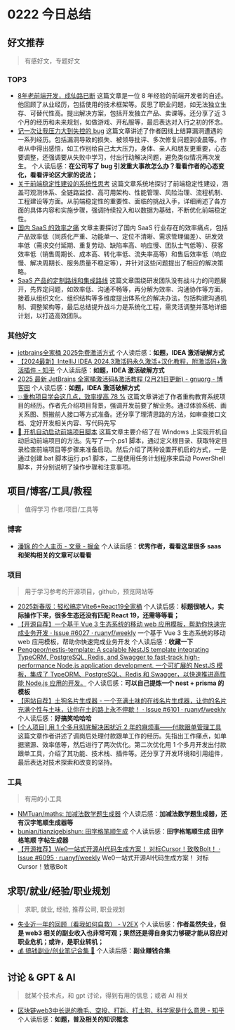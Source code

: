 
# 0222 今日总结


## 好文推荐
> 有感好文，专题好文


### TOP3


- [8年老前端开发，成仙路已断](https://juejin.cn/post/7393312386348138530) 这篇文章是一位 8 年经验的前端开发者的自述。他回顾了从业经历，包括使用的技术框架等。反思了职业问题，如无法独立生存、可替代性高。提出解决方案，包括开发独立产品、卖课等。还分享了近 3 个月的经历和未来规划，如做游戏、开私服等，最后表达对入行之初的怀念。  
- [记一次让我压力大到失控的 bug](https://juejin.cn/post/7450700990389305396) 这篇文章讲述了作者因线上结算漏洞遭遇的一系列经历。包括漏洞导致的损失、被领导批评、多次修复问题到凌晨等。作者从中得出感悟，如工作别给自己太大压力，身体、亲人和朋友更重要，心态要调整，还强调要从失败中学习，付出行动解决问题，避免类似情况再次发生。 个人读后感：**在公司写了 bug 引发重大事故怎么办？看看作者的心态变化，看看评论区大家的说法；**
- [关于前端稳定性建设的系统性思考](https://juejin.cn/post/7398511534736752674) 这篇文章系统地探讨了前端稳定性建设，涵盖可观测体系、全链路监控、高可用架构、性能管理、风险治理、流程机制、工程建设等方面。从前端稳定性的重要性、面临的挑战入手，详细阐述了各方面的具体内容和实施步骤，强调持续投入和以数据为基础，不断优化前端稳定性。  
- [国内 SaaS 的效率之痛](https://juejin.cn/post/7361973121791115314) 文章主要探讨了国内 SaaS 行业存在的效率痛点，包括产品效率低（同质化严重、功能单一、定位不清晰、需求管理偏差）、研发效率低（需求交付延期、重复劳动、缺陷率高、响应慢、团队士气低等）、获客效率低（销售周期长、成本高、转化率低、流失率高等）和售后效率低（响应慢、解决周期长、服务质量不稳定等），并针对这些问题提出了相应的解决策略。  
- [SaaS 产品的定制路线和集成路线](https://juejin.cn/post/7385457987907420212) 这篇文章围绕研发团队没有战斗力的问题展开，先界定问题，如效率低、沟通不畅等，再分解为效率、沟通协作等方面，接着从组织文化、组织结构等多维度提出体系化的解决办法，包括构建沟通机制、调整架构等，最后总结提升战斗力是系统化工程，需灵活调整并落地详细计划，以打造高效团队。 


### 其他好文


- [jetbrains全家桶 2025免费激活方式](https://docs.qq.com/doc/DY3JYYVZEaFZ5eGt1)  个人读后感：**如题，IDEA 激活破解方式**
- [【2024最新】IntelliJ IDEA 2024.3激活码永久激活+汉化教程，附激活码+激活插件 - 知乎](https://zhuanlan.zhihu.com/p/9228878783)  个人读后感：**如题，IDEA 激活破解方式**
- [2025 最新 JetBrains 全家桶激活码&激活教程 (2月21日更新) - gnuorg - 博客园](https://www.cnblogs.com/gnuorg/p/18685642/JetBrains-idea-Activation)  个人读后感：**如题，IDEA 激活破解方式**
- [💥重构项目学会这几点，效率提高 78 %](https://juejin.cn/post/7431572456375500838) 这篇文章讲述了作者重构教育系统项目的经历。作者先介绍项目背景，强调开发前要了解业务。通过体验系统、画关系图、照搬前人接口等方式准备。还分享了理清思路的方法，如审查接口文档、定好开发相关内容、写代码先写 
- [🥕 开机自动启动前端项目脚本](https://juejin.cn/post/7429630908833775643) 这篇文章主要介绍了在 Windows 上实现开机自动启动前端项目的方法。先写了一个.ps1 脚本，通过定义根目录、获取特定目录检查前端项目等步骤来准备启动。然后介绍了两种设置开机启的方式，一是通过创建.bat 脚本运行.ps1 脚本，二是使用任务计划程序来启动 PowerShell 脚本，并分别说明了操作步骤和注意事项。 



## 项目/博客/工具/教程
> 值得学习 作者/项目/工具等


### 博客


- [潘锦 的个人主页 - 文章 - 掘金](https://juejin.cn/user/730549110707431/posts)  个人读后感：**优秀作者，看看这里很多 saas 和架构相关的文章可以看看**


### 项目
> 用于学习参考的开源项目，github，预览网站等

- [2025新春版：轻松搞定Vite6+React19全家桶](https://mp.weixin.qq.com/s/1n_AGmKpSwYsMkTpgW6Bsg)  个人读后感：**标题很唬人，实际操作下来，很多生态还没有匹配 React 19，还需等等看；**
- [【开源自荐】一个基于 Vue 3 生态系统的移动 web 应用模板，帮助你快速完成业务开发 · Issue #6027 · ruanyf/weekly](https://github.com/ruanyf/weekly/issues/6027) 一个基于 Vue 3 生态系统的移动 web 应用模板，帮助你快速完成业务开发 个人读后感：**收藏一下**
- [Penggeor/nestjs-template: A scalable NestJS template integrating TypeORM, PostgreSQL, Redis, and Swagger to fast-track high-performance Node.js application development. 一个可扩展的 NestJS 模板，集成了 TypeORM、PostgreSQL、Redis 和 Swagger，以快速推进高性能 Node.js 应用的开发。](https://github.com/Penggeor/nestjs-template)  个人读后感：**可以自己提炼一个 nest + prisma 的模板**
- [【网站自荐】土狗名片生成器 - 一个充满土味的在线名片生成器，让你的名片充满个性与土味，让你在土的路上永不停歇！ · Issue #6101 · ruanyf/weekly](https://github.com/ruanyf/weekly/issues/6101)  个人读后感：**好搞笑哈哈哈**
- [[个人项目] 用 1 个多月彻底解决困扰近 2 年的麻烦事——付款跟单管理工具](https://juejin.cn/post/7427279593503178786#heading-0) 这篇文章作者讲述了调岗后处理付款跟单工作的经历。先指出工作痛点，如单据溯源、效率低等，然后进行了两次优化。第二次优化用 1 个多月开发出付款跟单工具，介绍了其功能、技术栈、插件等。还分享了开发环境和引用组件，最后表达对技术探索和改变的坚持。 


### 工具
> 有用的小工具

- [NMTuan/maths: 加减法数学题生成器](https://github.com/NMTuan/maths)  个人读后感：**加减法数学题生成器，还有汉字笔顺生成器等**
- [bunian/tianzigebishun: 田字格笔顺生成](https://github.com/bunian/tianzigebishun)  个人读后感：**田字格笔顺生成 田字格笔顺 字帖生成器**
- [【开源推荐】We0一站式开源AI代码生成方案！ 对标Cursor！致敬Bolt！ · Issue #6095 · ruanyf/weekly](https://github.com/ruanyf/weekly/issues/6095) We0一站式开源AI代码生成方案！ 对标Cursor！致敬Bolt 



## 求职/就业/经验/职业规划
> 求职, 就业, 经验, 推荐公司, 职业规划

- [失业近一年的回顾（看我如何自救） - V2EX](https://www.v2ex.com/t/1113737#reply95)  个人读后感：**作者虽然失业，但是 web3 相关的副业收入也非常可观；果然还是得自身实力够硬才能从容应对职业危机；或许，是职业转机；**
- [💰 搞钱副业/创业笔记合集 📒](https://www.yuque.com/vitoli/dagongrenzijiuzhibei/gaoqian)  个人读后感：**副业赚钱合集**



## 讨论 & GPT & AI
> 就某个技术点，和 gpt 讨论，得到有用的信息；或者 AI 相关

- [区块链web3中长说的撸毛、空投、打新、打土狗、科学家是什么意思 - 知乎](https://zhuanlan.zhihu.com/p/582113583)  个人读后感：**如题，普及相关的知识概念**

